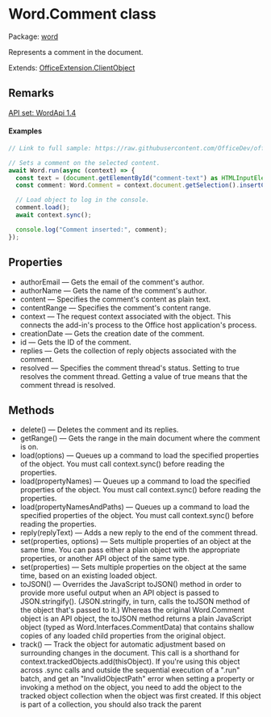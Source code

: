 # Word.Comment class

Package: [word](/en-us/javascript/api/word)

Represents a comment in the document.

Extends: [OfficeExtension.ClientObject](/en-us/javascript/api/office/officeextension.clientobject)

## Remarks
[API set: WordApi 1.4](/en-us/javascript/api/requirement-sets/word/word-api-requirement-sets)

#### Examples
```TypeScript
// Link to full sample: https://raw.githubusercontent.com/OfficeDev/office-js-snippets/prod/samples/word/50-document/manage-comments.yaml

// Sets a comment on the selected content.
await Word.run(async (context) => {
  const text = (document.getElementById("comment-text") as HTMLInputElement).value;
  const comment: Word.Comment = context.document.getSelection().insertComment(text);

  // Load object to log in the console.
  comment.load();
  await context.sync();

  console.log("Comment inserted:", comment);
});
```

## Properties
- authorEmail — Gets the email of the comment's author.
- authorName — Gets the name of the comment's author.
- content — Specifies the comment's content as plain text.
- contentRange — Specifies the comment's content range.
- context — The request context associated with the object. This connects the add-in's process to the Office host application's process.
- creationDate — Gets the creation date of the comment.
- id — Gets the ID of the comment.
- replies — Gets the collection of reply objects associated with the comment.
- resolved — Specifies the comment thread's status. Setting to true resolves the comment thread. Getting a value of true means that the comment thread is resolved.

## Methods
- delete() — Deletes the comment and its replies.
- getRange() — Gets the range in the main document where the comment is on.
- load(options) — Queues up a command to load the specified properties of the object. You must call context.sync() before reading the properties.
- load(propertyNames) — Queues up a command to load the specified properties of the object. You must call context.sync() before reading the properties.
- load(propertyNamesAndPaths) — Queues up a command to load the specified properties of the object. You must call context.sync() before reading the properties.
- reply(replyText) — Adds a new reply to the end of the comment thread.
- set(properties, options) — Sets multiple properties of an object at the same time. You can pass either a plain object with the appropriate properties, or another API object of the same type.
- set(properties) — Sets multiple properties on the object at the same time, based on an existing loaded object.
- toJSON() — Overrides the JavaScript toJSON() method in order to provide more useful output when an API object is passed to JSON.stringify(). (JSON.stringify, in turn, calls the toJSON method of the object that's passed to it.) Whereas the original Word.Comment object is an API object, the toJSON method returns a plain JavaScript object (typed as Word.Interfaces.CommentData) that contains shallow copies of any loaded child properties from the original object.
- track() — Track the object for automatic adjustment based on surrounding changes in the document. This call is a shorthand for context.trackedObjects.add(thisObject). If you're using this object across .sync calls and outside the sequential execution of a ".run" batch, and get an "InvalidObjectPath" error when setting a property or invoking a method on the object, you need to add the object to the tracked object collection when the object was first created. If this object is part of a collection, you should also track the parent 